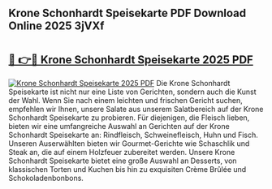 ## Krone Schonhardt Speisekarte PDF Download Online 2025 3jVXf

# <h2><a href="http://gc5gsxs.nevu.top/?p=Krone+Schonhardt+Speisekarte">🔗 👉🔴 Krone Schonhardt Speisekarte 2025 PDF</a></h2>

[![Krone Schonhardt Speisekarte 2025 PDF](https://i.imgur.com/dBaPXMq.png)](http://gc5gsxs.nevu.top/?p=Krone+Schonhardt+Speisekarte)
Die Krone Schonhardt Speisekarte ist nicht nur eine Liste von Gerichten, sondern auch die Kunst der Wahl. Wenn Sie nach einem leichten und frischen Gericht suchen, empfehlen wir Ihnen, unsere Salate aus unserem Salatbereich auf der Krone Schonhardt Speisekarte zu probieren. Für diejenigen, die Fleisch lieben, bieten wir eine umfangreiche Auswahl an Gerichten auf der Krone Schonhardt Speisekarte an: Rindfleisch, Schweinefleisch, Huhn und Fisch. Unseren Auserwählten bieten wir Gourmet-Gerichte wie Schaschlik und Steak an, die auf einem Holzfeuer zubereitet werden. Unsere Krone Schonhardt Speisekarte bietet eine große Auswahl an Desserts, von klassischen Torten und Kuchen bis hin zu exquisiten Crème Brûlée und Schokoladenbonbons.
